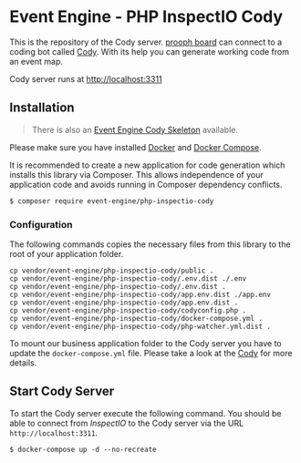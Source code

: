 # Event Engine - PHP InspectIO Cody

This is the repository of the Cody server. [prooph board](https://prooph-board.com/ "prooph board") can 
connect to a coding bot called [Cody](https://wiki.prooph-board.com/cody/php-cody-tutorial.html "PHP Cody Tutorial"). 
With its help you can generate working code from an event map.

Cody server runs at [http://localhost:3311](http://localhost:3311)

## Installation

> There is also an [Event Engine Cody Skeleton](https://github.com/proophboard/php-cody-engine-skeleton) available.

Please make sure you have installed [Docker](https://docs.docker.com/install/ "Install Docker")
and [Docker Compose](https://docs.docker.com/compose/install/ "Install Docker Compose").

It is recommended to create a new application for code generation which installs this library via Composer. This allows
independence of your application code and avoids running in Composer dependency conflicts.

```bash
$ composer require event-engine/php-inspectio-cody
```

### Configuration

The following commands copies the necessary files from this library to the root of your application folder.

```
cp vendor/event-engine/php-inspectio-cody/public .
cp vendor/event-engine/php-inspectio-cody/.env.dist ./.env
cp vendor/event-engine/php-inspectio-cody/.env.dist .
cp vendor/event-engine/php-inspectio-cody/app.env.dist ./app.env
cp vendor/event-engine/php-inspectio-cody/app.env.dist .
cp vendor/event-engine/php-inspectio-cody/codyconfig.php .
cp vendor/event-engine/php-inspectio-cody/docker-compose.yml .
cp vendor/event-engine/php-inspectio-cody/php-watcher.yml.dist .
```

To mount our business application folder to the Cody server you have to update the `docker-compose.yml` file. Please
take a look at the [Cody](https://wiki.prooph-board.com/cody/php-cody-tutorial.html "PHP Cody Tutorial") for more
details.

## Start Cody Server

To start the Cody server execute the following command. You should be able to connect from *InspectIO* to the Cody server
via the URL `http://localhost:3311`.

```
$ docker-compose up -d --no-recreate
```

